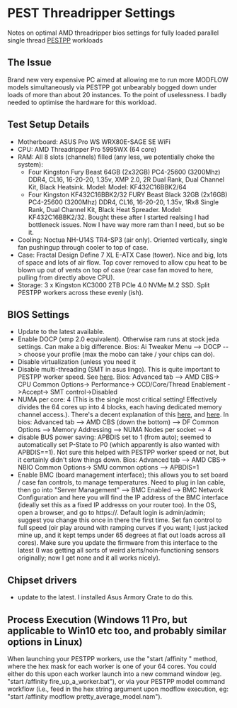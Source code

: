 # PEST Threadripper Settings
Notes on optimal AMD threadripper bios settings for fully loaded parallel single thread [PESTPP](https://github.com/usgs/pestpp) workloads

## The Issue
Brand new very expensive PC aimed at allowing me to run more MODFLOW models simultaneously via PESTPP got unbearably bogged down under loads of more than about 20 instances. To the point of uselessness. I badly needed to optimise the hardware for this workload.

## Test Setup Details
* Motherboard: ASUS Pro WS WRX80E-SAGE SE WiFi
* CPU: AMD Threadripper Pro 5995WX (64 core)
* RAM: All 8 slots (channels) filled (any less, we potentially choke the system):
  - Four Kingston Fury Beast 64GB (2x32GB) PC4-25600 (3200Mhz) DDR4, CL16, 16-20-20, 1.35v, XMP 2.0, 2R Dual Rank, Dual Channel Kit, Black Heatsink. Model: Model: KF432C16BBK2/64
  - Four Kingston KF432C16BBK2/32 FURY Beast Black 32GB (2x16GB) PC4-25600 (3200Mhz) DDR4, CL16, 16-20-20, 1.35v, 1Rx8 Single Rank, Dual Channel Kit, Black Heat Spreader. Model: KF432C16BBK2/32. Bought these after I started realsing I had bottleneck issues. Now I have way more ram than I need, but so be it.
* Cooling: Noctua NH-U14S TR4-SP3 (air  only). Oriented vertically, single fan pushingup  through cooler to top of case.
* Case: Fractal Design Define 7 XL E-ATX Case (tower). Nice and big, lots of space and lots of air flow. Top cover removed to allow cpu heat to be blown up out of vents on top of case (rear case fan moved to here, pulling from directly above CPU).
* Storage: 3 x Kingston KC3000 2TB PCIe 4.0 NVMe M.2 SSD. Split PESTPP workers across these evenly (ish).

## BIOS Settings
* Update to the latest available.
* Enable DOCP (xmp 2.0 equivalent). Otherwise ram runs at stock jeda settings. Can make a big difference. Bios: Ai Tweaker Menu --> DOCP --> choose your profile (max the mobo can take / your chips can do).
* Disable virtualization (unless you need it
* Disable multi-threading (SMT in asus lingo). This is quite important to PESTPP worker speed. See [here](https://www.ansys.com/content/dam/company/technology-and-solution-partners/workstation-p620-ansys-white-paper.pdf). Bios: Advanced tab --> AMD CBS-> CPU Common Options-> Performance-> CCD/Core/Thread Enablement ->Accept-> SMT control->Disabled
* NUMA per core: 4 (This is the single most critical setting! Effectively divides the 64 cores up into 4 blocks, each having dedicated memory channel access.). There's a decent explanation of this [here](https://www.ansys.com/content/dam/company/technology-and-solution-partners/workstation-p620-ansys-white-paper.pdf), and [here](https://www.anandtech.com/show/11697/the-amd-ryzen-threadripper-1950x-and-1920x-review/3). In bios: Advanced tab --> AMD CBS (down the bottom) --> DF Common Options --> Memory Addressing --> NUMA Nodes per socket --> 4
* disable BUS power saving: APBDIS set to 1 (from auto); seemed to automatically set P-State to P0 (which apparently is also wanted with APBDIS==1). Not sure this helped with PESTPP worker speed or not, but it certainly didn't slow things down. Bios: Advanced tab --> AMD CBS-> NBIO Common Options-> SMU common options --> APBDIS=1
* Enable BMC (board management interface); this allows you to set board / case fan controls, to manage temperatures. Need to plug in lan cable, then go into "Server Management" --> BMC Enabled --> BMC Network Configuration and here you will find the IP address of the BMC interface (ideally set this as a fixed IP addresss on your router too). In the OS, open a browser, and go to https://<BMC ip address>. Default login is admin/admin; suggest you change this once in there the first time. Set fan control to full speed (oir play around with ramping curves if you want; I just jacked mine up, and it kept temps under 65 degrees at flat out loads across all cores). Make sure you update the firmware from this interface to the latest (I was getting all sorts of weird alerts/noin-functioning sensors originally; now I get none and it all works nicely).

## Chipset drivers
* update to the latest. I installed Asus Armory Crate to do this.

## Process Execution (Windows 11 Pro, but applicable to Win10 etc too, and probably similar options in Linux)
When launching your PESTPP workers, use the "start /affinity <hex mask>" method, where the hex mask for each worker is one of your 64 cores. You could either do this upon each worker launch into a new command window (eg. "start /affinity <your per-cpu hex mask> fire_up_a_worker.bat"), or via your PESTPP model command workflow (i.e., feed in the hex string argument upon modflow execution, eg: "start /affinity <your per-cpu hex mask> modflow pretty_average_model.nam").
